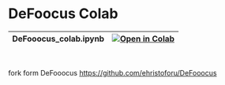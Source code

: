 # DeFoocus Colab

| DeFooocus_colab.ipynb | [![Open in Colab](https://colab.research.google.com/assets/colab-badge.svg)](https://colab.research.google.com/github/LahHalah/defokus/blob/main/DeFooocus_colab.ipynb) |
| :---------------------------------------- | :-----------------------------------------------------------------------------------------------------------------: |
<br />

fork form DeFooocus
https://github.com/ehristoforu/DeFooocus
